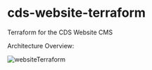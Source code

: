 # cds-website-terraform
Terraform for the CDS Website CMS


Architecture Overview:

![websiteTerraform](https://user-images.githubusercontent.com/5032149/111521245-8d0adc80-871e-11eb-81d3-69cf440bebe8.png)
